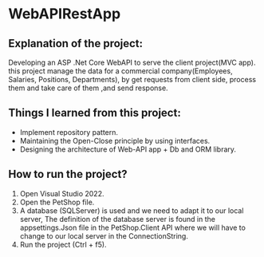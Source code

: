# WebAPIRestApp
## Explanation of the project:
Developing an ASP .Net Core WebAPI to serve the client project(MVC app). 
this project manage the data for a commercial company(Employees, Salaries, Positions, Departments), by get requests from client side, process them and take care of them  ,and send response. 
## Things I learned from this project:
- Implement repository pattern.
- Maintaining the Open-Close principle by using interfaces.
- Designing the architecture of Web-API app + Db and ORM library.

## How to run the project?
1. Open Visual Studio 2022.
2. Open the PetShop file.
3. A database (SQLServer) is used and we need to adapt it to our local server, The definition of the database server is found in the appsettings.Json file in the PetShop.Client API where we will have to change to our local server in the ConnectionString.
4. Run the project (Ctrl + f5).

